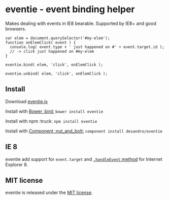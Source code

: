 <h1 id="eventie---event-binding-helper">eventie - event binding helper</h1>

<p>Makes dealing with events in IE8 bearable. Supported by IE8+ and good browsers.</p>

<pre><code class="js">var elem = document.querySelector('#my-elem');
function onElemClick( event ) {
  console.log( event.type + ' just happened on #' + event.target.id );
  // -&gt; click just happened on #my-elem
}

eventie.bind( elem, 'click', onElemClick );

eventie.unbind( elem, 'click', onElemClick );
</code></pre>

<h2 id="install">Install</h2>

<p>Download <a href="eventie.js">eventie.js</a></p>

<p>Install with <a href="http://bower.io">Bower :bird:</a> <code>bower install eventie</code></p>

<p>Install with npm :truck: <code>npm install eventie</code></p>

<p>Install with <a href="https://github.com/component/component">Component :nut_and_bolt:</a> <code>component install desandro/eventie</code></p>

<h2 id="ie-8">IE 8</h2>

<p>eventie add support for <code>event.target</code> and <a href="https://developer.mozilla.org/en-US/docs/DOM/EventListener#handleEvent&#40;&#41;"><code>.handleEvent</code> method</a> for Internet Explorer 8.</p>

<h2 id="mit-license">MIT license</h2>

<p>eventie is released under the <a href="http://desandro.mit-license.org">MIT license</a>.</p>
